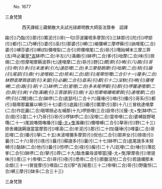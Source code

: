 ﻿　　No. 1677

三身梵贊

　　　　西天譯經三藏朝散大夫試光祿卿明教大師臣法賢奉　詔譯


踰(引)乃酤(引)那(引)鱉泥(引)哥(一句)莎波羅呬多摩賀(引)三缽那(引)陀(引)啰部(引)都(引二)乃嚩(引)婆(引)巫(引)那婆(引)嚩(三)朅彌嚩三摩啰蘇(引)訥哩尾(二合)婆(引)嚩莎婆(引)嚩(四)儞哩梨(二合引)邦儞哩尾(二合)哥(引)囕始嚩末三摩三莽(五)咩必曩[寧*吉](切身)缽啰(二合)半左(六)滿禰(引)缽啰(二合)爹(引)咄摩(二合)味(引)捺焬(二合)怛摩喝摩耨波莽(七)達哩摩(二合)哥(引)野[口*爾]那(引)喃(引八)路(引)哥(引)帝(引)多(引)末進爹(引九)速訖哩(二合)多三摩發朗摩(引)咄摩(二合)努(引)踰(引)尾部(引)鼎(十)波哩殺(二合)努末(二合)提(引)尾唧怛囕(二合引十一)薩多(二合)缽野底摩賀底提(引)末當(引)必麗(二合引)底系(引)都(引十二)沒馱(引)喃(引)薩哩嚩(二合)路(引)哥(十三)缽啰(二合)室哩(二合)多末尾啰都(引)那(引)啰薩達哩摩(二合)具(引)爽(十四)滿禰(引)三菩誐哥(引)焬(十五)怛摩喝禰喝摩賀(引)達哩摩(二合)啰(引)[口*爾]焬(二合)缽啰(二合)底瑟吒(二合十六)薩埵(引)喃(引)播(引)哥系(引)都(引)聒唧那曩羅以嚩(引十七)婆(引)底踰(引)禰(引)鱉摩(引)那(十八)三冒桃達哩摩(二合)作訖麗(二合)聒唧捺必左補那(十九)啰捺哩(三合)設帝(引)[擾-尢+曳]缽啰(二合)扇(引)當(二十)乃哥(引)哥(引)啰缽啰(二合)沒哩(二合)當帝哩(二合)婆嚩跋野喝囕(二十一)尾說嚕閉嚕播(引)[擾-尢+曳](引二十二)滿禰(引)儞哩嚩(二合引)拏哥(引)野(二十三)捺舍禰誐耨誐當當摩賀(引)哩湯(二合)牟泥(引)那(引二十四)薩埵(引)哩臺(二合)哥訖哩(二合)播(引)拏(二十五)末波哩彌多摩賀(引)倪也(二合引)那奔女(引)捺夜(引)曩(引二十六)哥(引)夜(引)曩(引)蘇誐多(引)曩(引二十七)缽啰(二合)底尾誐多末努嚩(引)酤缽(二合)他(引)曩(引)怛啰(二合)夜(引)赧(引二十八)訖哩(二合)埵(引)薄訖爹(二合引)缽啰(二合)拏(引)莽(二十九)酤舍羅母波唧當[擾-尢+曳]拏摩夜(引)冒提味(引)惹(三十)帝哩(二合)哥(引)夜(引)悉帝(二合引)那臘沒陀(二合引)若誐禰那末企朗(三十一)冒提摩(引)哩詣(二合)[寧*吉]喻惹(三十二)帝哩(二合)哥(引)野薩怛(二合)嚩三摩(引)缽多(二合三十三)

三身梵贊
